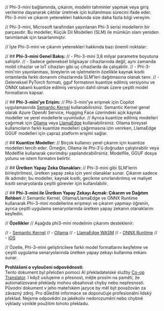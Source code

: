 <!--
CO_OP_TRANSLATOR_METADATA:
{
  "original_hash": "f1ff728038c4f554b660a36b76cbdd6e",
  "translation_date": "2025-05-09T12:31:57+00:00",
  "source_file": "md/01.Introduction/03/overview.md",
  "language_code": "cs"
}
-->
// Phi-3-mini bağlamında, çıkarım, modelin tahminler yapmak veya giriş verilerine dayanarak çıktılar üretmek için kullanılması sürecini ifade eder. Phi-3-mini ve çıkarım yetenekleri hakkında size daha fazla bilgi vereyim.

// Phi-3-mini, Microsoft tarafından yayınlanan Phi-3 serisi modellerin bir parçasıdır. Bu modeller, Küçük Dil Modelleri (SLM) ile mümkün olanı yeniden tanımlamak için tasarlanmıştır.

// İşte Phi-3-mini ve çıkarım yetenekleri hakkında bazı önemli noktalar:

// ## **Phi-3-mini Genel Bakış:**
// - Phi-3-mini 3,8 milyar parametre boyutuna sahiptir.
// - Sadece geleneksel bilgisayar cihazlarında değil, aynı zamanda mobil cihazlar ve IoT cihazları gibi uç cihazlarda da çalışabilir.
// - Phi-3-mini'nin yayınlanması, bireylerin ve işletmelerin özellikle kaynak kısıtlı ortamlarda farklı donanım cihazlarında SLM'leri dağıtmasına olanak tanır.
// - Geleneksel PyTorch formatı, gguf formatının kuantize edilmiş versiyonu ve ONNX tabanlı kuantize edilmiş versiyon dahil olmak üzere çeşitli model formatlarını kapsar.

// ## **Phi-3-mini'ye Erişim:**
// Phi-3-mini'ye erişmek için Copilot uygulamasında [Semantic Kernel](https://github.com/microsoft/SemanticKernelCookBook?WT.mc_id=aiml-138114-kinfeylo) kullanabilirsiniz. Semantic Kernel genel olarak Azure OpenAI Service, Hugging Face üzerindeki açık kaynak modeller ve yerel modellerle uyumludur.
// Ayrıca kuantize edilmiş modelleri çağırmak için [Ollama](https://ollama.com) veya [LlamaEdge](https://llamaedge.com) kullanabilirsiniz. Ollama bireysel kullanıcıların farklı kuantize modelleri çağırmasına izin verirken, LlamaEdge GGUF modelleri için çapraz platform erişimi sağlar.

// ## **Kuantize Modeller:**
// Birçok kullanıcı yerel çıkarım için kuantize modelleri tercih eder. Örneğin, Ollama ile Phi-3'ü doğrudan çalıştırabilir veya Modelfile kullanarak çevrimdışı yapılandırabilirsiniz. Modelfile, GGUF dosya yolunu ve istem formatını belirtir.

// ## **Üretken Yapay Zeka Olanakları:**
// Phi-3-mini gibi SLM'lerin birleştirilmesi, üretken yapay zeka için yeni olanaklar sunar. Çıkarım sadece ilk adımdır; bu modeller, kaynak kısıtlı, gecikme sınırlandırılmış ve maliyet kısıtlı senaryolarda çeşitli görevler için kullanılabilir.

// ## **Phi-3-mini ile Üretken Yapay Zekayı Açmak: Çıkarım ve Dağıtım Rehberi** 
// Semantic Kernel, Ollama/LlamaEdge ve ONNX Runtime kullanarak Phi-3-mini modellerine erişmeyi ve çıkarım yapmayı öğrenin, ayrıca çeşitli uygulama senaryolarında üretken yapay zekanın olanaklarını keşfedin.

// **Özellikler**
// Aşağıda phi3-mini modelinin çıkarımı desteklenir:

// - [Semantic Kernel](https://github.com/Azure-Samples/Phi-3MiniSamples/tree/main/semantickernel?WT.mc_id=aiml-138114-kinfeylo)
// - [Ollama](https://github.com/Azure-Samples/Phi-3MiniSamples/tree/main/ollama?WT.mc_id=aiml-138114-kinfeylo)
// - [LlamaEdge WASM](https://github.com/Azure-Samples/Phi-3MiniSamples/tree/main/wasm?WT.mc_id=aiml-138114-kinfeylo)
// - [ONNX Runtime](https://github.com/Azure-Samples/Phi-3MiniSamples/tree/main/onnx?WT.mc_id=aiml-138114-kinfeylo)
// - [iOS](https://github.com/Azure-Samples/Phi-3MiniSamples/tree/main/ios?WT.mc_id=aiml-138114-kinfeylo)

// Özetle, Phi-3-mini geliştiricilere farklı model formatlarını keşfetme ve çeşitli uygulama senaryolarında üretken yapay zekayı kullanma imkanı sunar.

**Prohlášení o vyloučení odpovědnosti**:  
Tento dokument byl přeložen pomocí AI překladatelské služby [Co-op Translator](https://github.com/Azure/co-op-translator). I když usilujeme o přesnost, mějte prosím na paměti, že automatizované překlady mohou obsahovat chyby nebo nepřesnosti. Původní dokument v jeho mateřském jazyce by měl být považován za závazný zdroj. Pro důležité informace se doporučuje profesionální lidský překlad. Nejsme odpovědní za jakékoliv nedorozumění nebo chybné výklady vzniklé použitím tohoto překladu.
